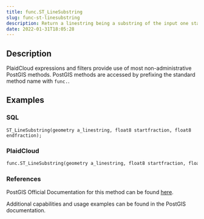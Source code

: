 ```yaml
---
title: func.ST_LineSubstring
slug: func-st-linesubstring
description: Return a linestring being a substring of the input one starting and ending at the given fractions of total 2d length
date: 2022-01-31T18:05:28
---
```



## Description


PlaidCloud expressions and filters provide use of most non-administrative PostGIS methods. PostGIS methods are accessed by prefixing the standard method name with `func.`.



## Examples


### SQL



```
ST_LineSubstring(geometry a_linestring, float8 startfraction, float8 endfraction);
```


### PlaidCloud



```python
func.ST_LineSubstring(geometry a_linestring, float8 startfraction, float8 endfraction)
```


### References


PostGIS Official Documentation for this method can be found [here](https://postgis.net/docs/manual-3.1/ST_LineSubstring.html).



Additional capabilities and usage examples can be found in the PostGIS documentation.

